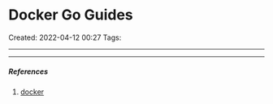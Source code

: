# Docker Go Guides
Created: 2022-04-12 00:27
Tags: 
____






_____
##### References
1. [docker ](https://docs.docker.com/language/golang/)

